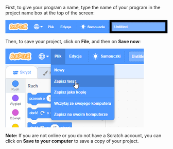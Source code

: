 First, to give your program a name, type the name of your program in the project name box at the top of the screen:

![The project name box highlighted.](images/name-annotated.png)

Then, to save your project, click on **File**, and then on **Save now**:

![Wybranie opcji „Zapisz teraz” w menu „Plik”.](images/save.png)

**Note:** If you are not online or you do not have a Scratch account, you can click on **Save to your computer** to save a copy of your project.